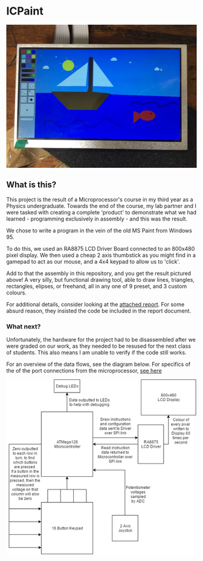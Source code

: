 # ICPaint
![Photograph of the project end result.](images/demo.jpg)

## What is this?
This project is the result of a Microprocessor's course in my third year as a Physics undergraduate.
Towards the end of the course, my lab partner and I were tasked with creating a complete 'product' to demonstrate what we had learned - programming exclusively in assembly - and this was the result.

We chose to write a program in the vein of the old MS Paint from Windows 95.

To do this, we used an RA8875 LCD Driver Board connected to an 800x480 pixel display.
We then used a cheap 2 axis thumbstick as you might find in a gamepad to act as our mouse, and a 4x4 keypad to allow us to 'click'.

Add to that the assembly in this repository, and you get the result pictured above!
A very silly, but functional drawing tool, able to draw lines, triangles, rectangles, elipses, or freehand, all in any one of 9 preset, and 3 custom colours.

For additional details, consider looking at the [attached report](Microprocessor_Project_Report_sourceCodeRemoved.pdf).
For some absurd reason, they insisted the code be included in the report document.

### What next?
Unfortunately, the hardware for the project had to be disassembled after we were graded on our work, as they needed to be resused for the next class of students.
This also means I am unable to verify if the code still works.

For an overview of the data flows, see the diagram below.
For specifics of the of the port connections from the microprocessor, [see here](images/hardware_connections.png)


 
![image](images/hardware_data_flow_diagram.png)
